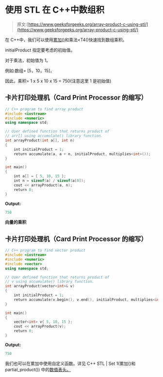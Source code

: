 # 使用 STL 在 C++中数组积

> 原文:[https://www.geeksforgeeks.org/array-product-c-using-stl/](https://www.geeksforgeeks.org/array-product-c-using-stl/)

在 C++中，我们可以使用[累加()](https://www.geeksforgeeks.org/numeric-header-in-c-stl-set-1-accumulate-and-partial_product/)和乘法<T4()快速找到数组乘积。

initialProduct 指定要考虑的初始值。

对于乘法，初始值为 1。

例如:数组= [5，10，15]，

因此，乘积= 1 x 5 x 10 x 15 = 750(注意这里 1 是初始值)

## 卡片打印处理机（Card Print Processor 的缩写）

```cpp
// C++ program to find array product
#include <iostream>
#include <numeric>
using namespace std;

// User defined function that returns product of
// arr[] using accumulate() library function.
int arrayProduct(int a[], int n)
{
    int initialProduct = 1;
    return accumulate(a, a + n, initialProduct, multiplies<int>());
}

int main()
{
    int a[] = { 5, 10, 15 };
    int n = sizeof(a) / sizeof(a[0]);
    cout << arrayProduct(a, n);
    return 0;
}
```

**Output:** 

```cpp
750
```

**向量的乘积**

## 卡片打印处理机（Card Print Processor 的缩写）

```cpp
// C++ program to find vector product
#include <iostream>
#include <numeric>
#include <vector>
using namespace std;

// User defined function that returns product of
// v using accumulate() library function.
int arrayProduct(vector<int>& v)
{
    int initialProduct = 1;
    return accumulate(v.begin(), v.end(), initialProduct, multiplies<int>());
}

int main()
{
    vector<int> v{ 5, 10, 15 };
    cout << arrayProduct(v);
    return 0;
}
```

**Output:** 

```cpp
750
```

我们也可以在累加中使用自定义函数。详见 C++ STL | Set 1(累加()和 partial_product()) 中的[数值表头。](https://www.geeksforgeeks.org/numeric-header-in-c-stl-set-1-accumulate-and-partial_product/)